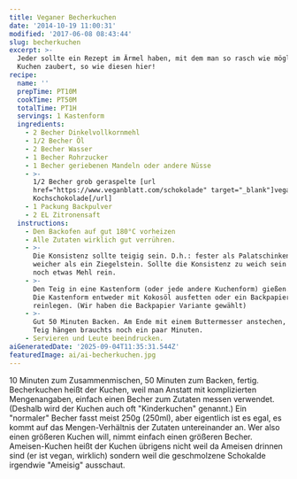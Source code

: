 ```yaml
---
title: Veganer Becherkuchen
date: '2014-10-19 11:00:31'
modified: '2017-06-08 08:43:44'
slug: becherkuchen
excerpt: >-
  Jeder sollte ein Rezept im Ärmel haben, mit dem man so rasch wie möglich einen
  Kuchen zaubert, so wie diesen hier!
recipe:
  name: ''
  prepTime: PT10M
  cookTime: PT50M
  totalTime: PT1H
  servings: 1 Kastenform
  ingredients:
    - 2 Becher Dinkelvollkornmehl
    - 1/2 Becher Öl
    - 2 Becher Wasser
    - 1 Becher Rohrzucker
    - 1 Becher geriebenen Mandeln oder andere Nüsse
    - >-
      1/2 Becher grob geraspelte [url
      href="https://www.veganblatt.com/schokolade" target="_blank"]vegane
      Kochschokolade[/url]
    - 1 Packung Backpulver
    - 2 EL Zitronensaft
  instructions:
    - Den Backofen auf gut 180°C vorheizen
    - Alle Zutaten wirklich gut verrühren.
    - >-
      Die Konsistenz sollte teigig sein. D.h.: fester als Palatschinkenteig,
      weicher als ein Ziegelstein. Sollte die Konsistenz zu weich sein am besten
      noch etwas Mehl rein.
    - >-
      Den Teig in eine Kastenform (oder jede andere Kuchenform) gießen. Wichtig:
      Die Kastenform entweder mit Kokosöl ausfetten oder ein Backpapier
      reinlegen. (Wir haben die Backpapier Variante gewählt)
    - >-
      Gut 50 Minuten Backen. Am Ende mit einem Buttermesser anstechen, bliebt
      Teig hängen brauchts noch ein paar Minuten.
    - Servieren und Leute beeindrucken.
aiGeneratedDate: '2025-09-04T11:35:31.544Z'
featuredImage: ai/ai-becherkuchen.jpg
---
```


10 Minuten zum Zusammenmischen, 50 Minuten zum Backen, fertig. Becherkuchen heißt der Kuchen, weil man Anstatt mit komplizierten Mengenangaben, einfach einen Becher zum Zutaten messen verwendet. (Deshalb wird der Kuchen auch oft "Kinderkuchen" genannt.) Ein "normaler" Becher fasst meist 250g (250ml), aber eigentlich ist es egal, es kommt auf das Mengen-Verhältnis der Zutaten untereinander an. Wer also einen größeren Kuchen will, nimmt einfach einen größeren Becher. Ameisen-Kuchen heißt der Kuchen übrigens nicht weil da Ameisen drinnen sind (er ist vegan, wirklich) sondern weil die geschmolzene Schokalde irgendwie "Ameisig" ausschaut.

